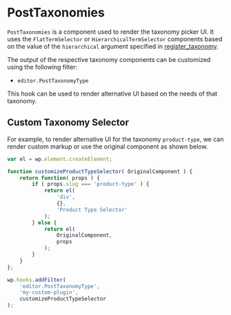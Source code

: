 PostTaxonomies
===========

`PostTaxonomies` is a component used to render the taxonomy picker
UI. It uses the `FlatTermSelector` or `HierarchicalTermSelector` components
based on the value of the `hierarchical` argument specified in
[register_taxonomy](https://codex.wordpress.org/Function_Reference/register_taxonomy).

The output of the respective taxonomy components can be customized using
the following filter:

* `editor.PostTaxonomyType`

This hook can be used to render alternative UI based on the needs of that
taxonomy.

## Custom Taxonomy Selector

For example, to render alternative UI for the taxonomy `product-type`,
we can render custom markup or use the original component as shown below.

```js
var el = wp.element.createElement;

function customizeProductTypeSelector( OriginalComponent ) {
	return function( props ) {
		if ( props.slug === 'product-type' ) {
			return el(
				'div',
				{},
				'Product Type Selector'
			);
		} else {
			return el(
				OriginalComponent,
				props
			);
		}
	}
};

wp.hooks.addFilter(
	'editor.PostTaxonomyType',
	'my-custom-plugin',
	customizeProductTypeSelector
);
```
